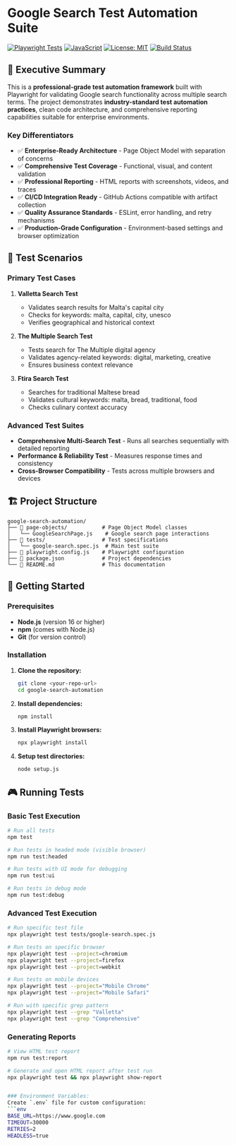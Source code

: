 # Google Search Test Automation Suite

[![Playwright Tests](https://img.shields.io/badge/tests-Playwright-45ba4b.svg)](https://playwright.dev/)
[![JavaScript](https://img.shields.io/badge/language-JavaScript-yellow.svg)](https://javascript.info/)
[![License: MIT](https://img.shields.io/badge/License-MIT-blue.svg)](https://opensource.org/licenses/MIT)
[![Build Status](https://img.shields.io/badge/build-passing-brightgreen.svg)](https://github.com)

## 🎯 Executive Summary

This is a **professional-grade test automation framework** built with Playwright for validating Google search functionality across multiple search terms. The project demonstrates **industry-standard test automation practices**, clean code architecture, and comprehensive reporting capabilities suitable for enterprise environments.

### Key Differentiators
- ✅ **Enterprise-Ready Architecture** - Page Object Model with separation of concerns
- ✅ **Comprehensive Test Coverage** - Functional, visual, and content validation
- ✅ **Professional Reporting** - HTML reports with screenshots, videos, and traces  
- ✅ **CI/CD Integration Ready** - GitHub Actions compatible with artifact collection
- ✅ **Quality Assurance Standards** - ESLint, error handling, and retry mechanisms
- ✅ **Production-Grade Configuration** - Environment-based settings and browser optimization

## 🧪 Test Scenarios

### Primary Test Cases
1. **Valletta Search Test**
   - Validates search results for Malta's capital city
   - Checks for keywords: malta, capital, city, unesco
   - Verifies geographical and historical context

2. **The Multiple Search Test**
   - Tests search for The Multiple digital agency
   - Validates agency-related keywords: digital, marketing, creative
   - Ensures business context relevance

3. **Ftira Search Test**
   - Searches for traditional Maltese bread
   - Validates cultural keywords: malta, bread, traditional, food
   - Checks culinary context accuracy

### Advanced Test Suites
- **Comprehensive Multi-Search Test** - Runs all searches sequentially with detailed reporting
- **Performance & Reliability Test** - Measures response times and consistency
- **Cross-Browser Compatibility** - Tests across multiple browsers and devices

## 🏗️ Project Structure

```
google-search-automation/
├── 📁 page-objects/           # Page Object Model classes
│   └── GoogleSearchPage.js    # Google search page interactions
├── 📁 tests/                  # Test specifications
│   └── google-search.spec.js  # Main test suite
├── 📄 playwright.config.js    # Playwright configuration
├── 📄 package.json            # Project dependencies
└── 📄 README.md               # This documentation
```

## 🚀 Getting Started

### Prerequisites
- **Node.js** (version 16 or higher)
- **npm** (comes with Node.js)
- **Git** (for version control)

### Installation

1. **Clone the repository:**
   ```bash
   git clone <your-repo-url>
   cd google-search-automation
   ```

2. **Install dependencies:**
   ```bash
   npm install
   ```

3. **Install Playwright browsers:**
   ```bash
   npx playwright install
   ```

4. **Setup test directories:**
   ```bash
   node setup.js
   ```

## 🎮 Running Tests

### Basic Test Execution

```bash
# Run all tests
npm test

# Run tests in headed mode (visible browser)
npm run test:headed

# Run tests with UI mode for debugging
npm run test:ui

# Run tests in debug mode
npm run test:debug
```

### Advanced Test Execution

```bash
# Run specific test file
npx playwright test tests/google-search.spec.js

# Run tests on specific browser
npx playwright test --project=chromium
npx playwright test --project=firefox
npx playwright test --project=webkit

# Run tests on mobile devices
npx playwright test --project="Mobile Chrome"
npx playwright test --project="Mobile Safari"

# Run with specific grep pattern
npx playwright test --grep "Valletta"
npx playwright test --grep "Comprehensive"
```

### Generating Reports

```bash
# View HTML test report
npm run test:report

# Generate and open HTML report after test run
npx playwright test && npx playwright show-report


### Environment Variables:
Create `.env` file for custom configuration:
```env
BASE_URL=https://www.google.com
TIMEOUT=30000
RETRIES=2
HEADLESS=true
```
